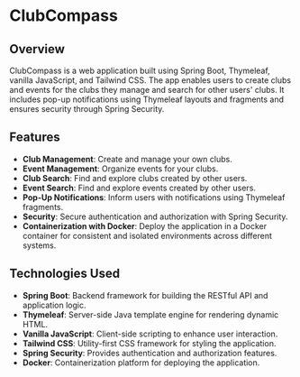# ClubCompass

## Overview

ClubCompass is a web application built using Spring Boot, Thymeleaf, vanilla JavaScript, and Tailwind CSS. The app enables users to create clubs and events for the clubs they manage and search for other users' clubs. It includes pop-up notifications using Thymeleaf layouts and fragments and ensures security through Spring Security.

## Features

- **Club Management**: Create and manage your own clubs.
- **Event Management**: Organize events for your clubs.
- **Club Search**: Find and explore clubs created by other users.
- **Event Search**: Find and explore events created by other users.
- **Pop-Up Notifications**: Inform users with notifications using Thymeleaf fragments.
- **Security**: Secure authentication and authorization with Spring Security.
- **Containerization with Docker**: Deploy the application in a Docker container for consistent and isolated environments across different systems.

## Technologies Used

- **Spring Boot**: Backend framework for building the RESTful API and application logic.
- **Thymeleaf**: Server-side Java template engine for rendering dynamic HTML.
- **Vanilla JavaScript**: Client-side scripting to enhance user interaction.
- **Tailwind CSS**: Utility-first CSS framework for styling the application.
- **Spring Security**: Provides authentication and authorization features.
- **Docker**: Containerization platform for deploying the application.
